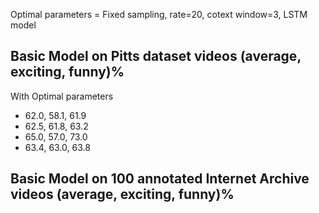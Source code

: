 Optimal parameters = Fixed sampling, rate=20, cotext window=3, LSTM model 

## Basic Model on Pitts dataset videos (average, exciting, funny)%

With Optimal parameters 

- 62.0, 58.1, 61.9
- 62.5, 61.8, 63.2
- 65.0, 57.0, 73.0
- 63.4, 63.0, 63.8 


## Basic Model on 100 annotated Internet Archive videos (average, exciting, funny)%

